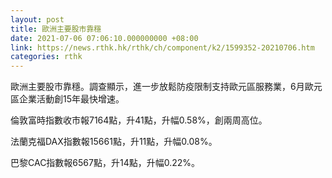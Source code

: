 ```yaml
---
layout: post
title: 歐洲主要股市靠穩
date: 2021-07-06 07:06:10.000000000 +08:00
link: https://news.rthk.hk/rthk/ch/component/k2/1599352-20210706.htm
categories: rthk
---
```


歐洲主要股市靠穩。調查顯示，進一步放鬆防疫限制支持歐元區服務業，6月歐元區企業活動創15年最快增速。

倫敦富時指數收市報7164點，升41點，升幅0.58%，創兩周高位。

法蘭克福DAX指數報15661點，升11點，升幅0.08%。

巴黎CAC指數報6567點，升14點，升幅0.22%。
